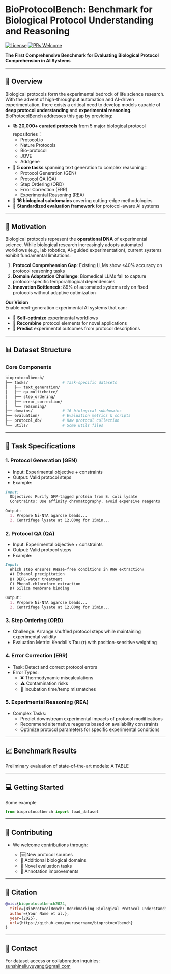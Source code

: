 # BioProtocolBench: Benchmark for Biological Protocol Understanding and Reasoning

[![License](https://img.shields.io/badge/License-Apache_2.0-blue.svg)](https://opensource.org/licenses/Apache-2.0)
[![PRs Welcome](https://img.shields.io/badge/PRs-welcome-brightgreen.svg)](https://github.com/yourusername/bioprotocolbench/pulls)

**The First Comprehensive Benchmark for Evaluating Biological Protocol Comprehension in AI Systems**

---

## 🌟 Overview
Biological protocols form the experimental bedrock of life science research. With the advent of high-throughput automation and AI-driven experimentation, there exists a critical need to develop models capable of **deep protocol understanding** and **experimental reasoning**. BioProtocolBench addresses this gap by providing:
- 📚 **20,000+ curated protocols** from 5 major biological protocol repositories：
  - Protocol.io
  - Nature Protocols
  - Bio-protocol
  - JOVE
  - Addgene
- 🎯 **5 core tasks** spanning text generation to complex reasoning：
  - Protocol Generation (GEN)
  - Protocol QA (QA)
  - Step Ordering (ORD)
  - Error Correction (ERR)
  - Experimental Reasoning (REA)
- 🧬 **16 biological subdomains** covering cutting-edge methodologies
- 🔬 **Standardized evaluation framework** for protocol-aware AI systems
  
---

## 🚀 Motivation
Biological protocols represent the **operational DNA** of experimental science. While biological research increasingly adopts automated workflows (e.g., lab robotics, AI-guided experimentation), current systems exhibit fundamental limitations:
1. **Protocol Comprehension Gap**: Existing LLMs show <40% accuracy on protocol reasoning tasks
2. **Domain Adaptation Challenge**: Biomedical LLMs fail to capture protocol-specific temporal/logical dependencies
3. **Innovation Bottleneck**: 89% of automated systems rely on fixed protocols without adaptive optimization

**Our Vision**  
Enable next-generation experimental AI systems that can:
- 🔄 **Self-optimize** experimental workflows
- 🧩 **Recombine** protocol elements for novel applications
- 🔮 **Predict** experimental outcomes from protocol descriptions

---

## 📊 Dataset Structure
### Core Components
```bash
bioprotocolbench/
├── tasks/               # Task-specific datasets
│   ├── text_generation/
│   ├── qa_multichoice/
│   ├── step_ordering/
│   ├── error_correction/
│   └── reasoning/
├── domains/             # 16 biological subdomains
├── evaluation/          # Evaluation metrics & scripts
├── protocol_db/         # Raw protocol collection
└── utils/               # Some utils files
```

---

## 🧩 Task Specifications
### 1. Protocol Generation (GEN)
- Input: Experimental objective + constraints
- Output: Valid protocol steps
- Example:
```markdown
Input: 
  Objective: Purify GFP-tagged protein from E. coli lysate
  Constraints: Use affinity chromatography, avoid expensive reagents

Output:
  1. Prepare Ni-NTA agarose beads...
  2. Centrifuge lysate at 12,000g for 15min...
```

### 2. Protocol QA (QA)
- Input: Experimental objective + constraints
- Output: Valid protocol steps
- Example:
```markdown
Input: 
  Which step ensures RNase-free conditions in RNA extraction?
  A) Ethanol precipitation  
  B) DEPC-water treatment  
  C) Phenol-chloroform extraction  
  D) Silica membrane binding

Output:
  1. Prepare Ni-NTA agarose beads...
  2. Centrifuge lysate at 12,000g for 15min...
```

### 3. Step Ordering (ORD)
- Challenge: Arrange shuffled protocol steps while maintaining experimental validity
- Evaluation Metric: Kendall's Tau (τ) with position-sensitive weighting


### 4. Error Correction (ERR)
- Task: Detect and correct protocol errors
- Error Types:
  - ❌ Thermodynamic miscalculations
  - ⚠️ Contamination risks
  - 🔀 Incubation time/temp mismatches

### 5. Experimental Reasoning (REA)
- Complex Tasks:
  - Predict downstream experimental impacts of protocol modifications
  - Recommend alternative reagents based on availability constraints
  - Optimize protocol parameters for specific experimental conditions

---

## 📈 Benchmark Results
Preliminary evaluation of state-of-the-art models:
A TABLE

---

## 💻 Getting Started
Some example
```python
from bioprotocolbench import load_dataset

```

---

## 🤝 Contributing
- We welcome contributions through:

  - 🆕 New protocol sources
  - 🧪 Additional biological domains
  - 🧠 Novel evaluation tasks
  - 📝 Annotation improvements

---

## 📜 Citation
```bibtex
@misc{bioprotocolbench2024,
  title={BioProtocolBench: Benchmarking Biological Protocol Understanding in AI Systems},
  author={Your Name et al.},
  year={2025},
  url={https://github.com/yourusername/bioprotocolbench}
}
```

---

## 📧 Contact
For dataset access or collaboration inquiries:
sunshineliuyuyang@gmail.com


